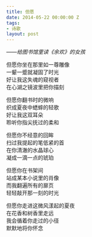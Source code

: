 ```yaml
---
title: 但愿
date: 2014-05-22 00:00:00 Z
tags:
- 诗歌
layout: post
---
```


*——给图书馆里读《余欢》的女孩*

但愿你坐在那里如一尊雕像  
一颦一蹙就凝固了时光  
好让我这失魂的窥视者  
在心湖之镜波里把你描刻

但愿你翻书时的微响  
织成夏夜中蟋蟀的轻歌  
好让我这双耳朵  
聆听你指尖抚过的柔和

但愿你不经意的回眸  
扫过我提起的笔低紧的首  
在你清澈的水晶球心  
凝成一滴一点的琥珀

但愿你在书架间  
站成某本小说里的肖像  
而我翻遍所有的扉页  
轻轻敲开那一刻的时光

但愿你走进这微风漾起的夏夜  
在花香和树香里走远  
我会循着你走过的小径  
默默地将你怀念